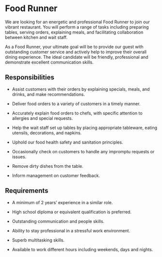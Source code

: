 # Food Runner

We are looking for an energetic and professional Food Runner to join our vibrant restaurant. You will perform a range of tasks including preparing tables, serving orders, explaining meals, and facilitating collaboration between kitchen and wait staff.

As a Food Runner, your ultimate goal will be to provide our guest with outstanding customer service and actively help to improve their overall dining experience. The ideal candidate will be friendly, professional and demonstrate excellent communication skills.

## Responsibilities

* Assist customers with their orders by explaining specials, meals, and drinks, and make recommendations.

* Deliver food orders to a variety of customers in a timely manner.

* Accurately explain food orders to chefs, with specific attention to allergies and special requests.

* Help the wait staff set up tables by placing appropriate tableware, eating utensils, decorations, and napkins.

* Uphold our food health safety and sanitation principles.

* Occasionally check on customers to handle any impromptu requests or issues.

* Remove dirty dishes from the table.

* Inform management on customer feedback.

## Requirements

* A minimum of 2 years’ experience in a similar role.

* High school diploma or equivalent qualification is preferred.

* Outstanding communication and people skills.

* Ability to stay professional in a stressful work environment.

* Superb multitasking skills.

* Available to work different hours including weekends, days and nights.

